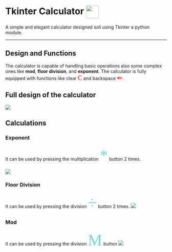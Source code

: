  # Tkinter Calculator <img align="center" src="https://i.imgur.com/JDzrSoW.png" height="40" width="40" />
A simple and elegant calculator designed soli using Tkinter a python module.

---
## Design and Functions

The calculator is capable of handling basic operations also some complex ones like **mod**, **floor division**, and **exponent**.
The calculator is fully equipped with functions like clear <span style="font-family: 'Digital-7'; font-size: 20px; color: red; ">C</span> and backspace <span style="font-family: 'Digital-7'; font-size: 20px; color: red; ">⇚</span>.


## Full design of the calculator

<img src="https://i.imgur.com/8te7ink.png" />


## Calculations

### Exponent
It can be used by pressing the multiplication <span style="font-family: 'Digital-7'; font-size: 50px; color: #6adbd9;">*</span>  button 2 times.

<img src="https://i.imgur.com/OlfLyUF.gif" />

### Floor Division
It can be used by pressing the division <span style="font-family: 'Digital-7'; font-size: 50px; color: #6adbd9;">÷</span>  button 2 times.
<img src="https://i.imgur.com/Rle6VfK.gif" />

### Mod
It can be used by pressing the division <span style="font-family: 'Digital-7'; font-size: 50px; color: #6adbd9;">M</span>  button
<img src="https://i.imgur.com/NyoGXSX.gif" />
 
